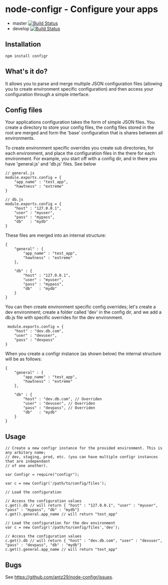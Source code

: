 # node-configr - Configure your apps

* master [![Build Status](https://secure.travis-ci.org/antz29/node-configr.png?branch=master)](http://travis-ci.org/antz29/node-configr)
* develop [![Build Status](https://secure.travis-ci.org/antz29/node-configr.png?branch=develop)](http://travis-ci.org/antz29/node-configr)

## Installation

    npm install configr

## What's it do?

It allows you to parse and merge multiple JSON configuration files (allowing 
you to create environment specific configuration) and then access your configuration
through a simple interface.

## Config files

Your applications configuration takes the form of simple JSON files. You create a directory
to store your config files, the config files stored in the root are merged and form the 'base'
configuration that is shares between all environments.

To create environment specific overrides you create sub directories, for each environment, and
place the configuration files in the there for each environment. For example, you start off with a
config dir, and in there you have 'general.js' and 'db.js' files. See below

    // general.js
    module.exports.config = {
        "app_name" : "test_app",
        "hawtness" : "extreme"
    }

    // db.js
    module.exports.config = {
        "host" : "127.0.0.1",
        "user" : "myuser",
        "pass" : "mypass",
        "db"   : "mydb"
    }

These files are merged into an internal structure:

    {
        "general" : {
            "app_name" : "test_app",
            "hawtness" : "extreme"
        },

        "db" : {
            "host" : "127.0.0.1",
            "user" : "myuser",
            "pass" : "mypass",
            "db"   : "mydb"
        }
    }

You can then create environment specific config overrides; let's create a dev environment; create 
a folder called 'dev' in the config dir, and we add a db.js file with specific overrides for 
the dev environment. 

     module.exports.config = {
        "host" : "dev.db.com",
        "user" : "devuser",
        "pass" : "devpass"
    }

When you create a configr instance (as shown below) the internal structure will be as follows:

    {
        "general" : {
            "app_name" : "test_app",
            "hawtness" : "extreme"
        },

        "db" : {
            "host" : "dev.db.com", // Overriden
            "user" : "devuser", // Overriden
            "pass" : "devpass", // Overriden
            "db"   : "mydb"
        }
    }

## Usage

    // Create a new configr instance for the provided environment. This is any arbitary name; 
    // dev, staging, prod, etc. (you can have multiple configr instances that are independant 
    // of one another).

    var Configr = require("configr");

    var c = new Configr('/path/to/config/files');
	
    // Load the configuration

    // Access the configuration values
    c.get().db // will return { "host" : "127.0.0.1", "user" : "myuser", "pass" : "mypass", "db" : "mydb"}
    c.get().general.app_name // will return "test_app"

    // Load the configuration for the dev environment
    var c = new Configr('/path/to/config/files','dev');

    // Access the configuration values
    c.get().db // will return { "host" : "dev.db.com", "user" : "devuser", "pass" : "devpass", "db" : "mydb"}
    c.get().general.app_name // will return "test_app"


## Bugs

See <https://github.com/antz29/node-configr/issues>.

